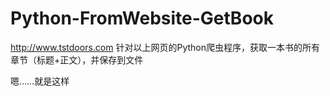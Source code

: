 # Python-FromWebsite-GetBook
http://www.tstdoors.com
针对以上网页的Python爬虫程序，获取一本书的所有章节（标题+正文），并保存到文件

嗯……就是这样
